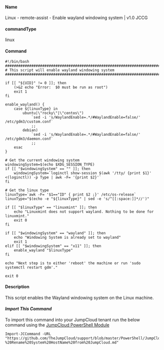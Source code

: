 #### Name

Linux - remote-assist - Enable wayland windowing system | v1.0 JCCG

#### commandType

linux

#### Command

```
#!/bin/bash
################################################################################
# This script will enable wayland windowing system
################################################################################

if [[ "${UID}" != 0 ]]; then
    (>&2 echo "Error:  $0 must be run as root")
    exit 1
fi

enable_wayland() {
    case ${linuxType} in
        ubuntu|\"rocky\"|\"centos\")
            `sed -i 's/WaylandEnable=.*/#WaylandEnable=false/' /etc/gdm3/custom.conf`
            ;;
        debian)
            `sed -i 's/WaylandEnable=.*/#WaylandEnable=false/' /etc/gdm3/daemon.conf`
            ;;
    esac
}

# Get the current windowing system
windowingSystem=$(echo $XDG_SESSION_TYPE)
if [[ "$windowingSystem" == "" ]]; then
    windowingSystem=`loginctl show-session $(awk '/tty/ {print $1}' <(loginctl)) -p Type | awk -F= '{print $2}'`
fi

# Get the linux type
linuxType=`awk -F= '$1=="ID" { print $2 ;}' /etc/os-release`
linuxType="$(echo -e "${linuxType}" | sed -e 's/^[[:space:]]*//')"

if [[ "$linuxType" == "linuxmint" ]]; then
    echo "Linuxmint does not support wayland. Nothing to be done for linuxmint."
    exit 0
fi

if [[ "$windowingSystem" == "wayland" ]]; then
    echo "Windowing System is already set to wayland"
    exit 1
elif [[ "$windowingSystem" == "x11" ]]; then
    enable_wayland "$linuxType"
fi

echo "Next step is to either 'reboot' the machine or run 'sudo systemctl restart gdm'."

exit 0
```

#### Description

This script enables the Wayland windowing system on the Linux machine.

#### _Import This Command_

To import this command into your JumpCloud tenant run the below command using the [JumpCloud PowerShell Module](https://github.com/TheJumpCloud/support/wiki/Installing-the-JumpCloud-PowerShell-Module)

```
Import-JCCommand -URL "https://github.com/TheJumpCloud/support/blob/master/PowerShell/JumpCloud%20Commands%20Gallery/Linux%20Commands/Linux%20-%20Rename%20System%20HostName%20from%20JumpCloud.md"
```
